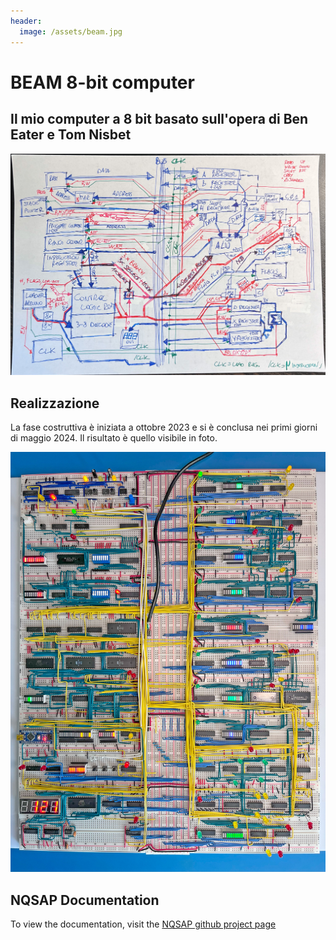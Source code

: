 ```yaml
---
header:
  image: /assets/beam.jpg
---
```

# BEAM 8-bit computer

[//]: # (My 8-bit computer project inspired by the Work of Ben Eater and Tom Nisbet)

## Il mio computer a 8 bit basato sull'opera di Ben Eater e Tom Nisbet

![Schema logico luglio 2023](/assets/hand-drawn-logic.jpg)

## Realizzazione

La fase costruttiva è iniziata a ottobre 2023 e si è conclusa nei primi giorni di maggio 2024. Il risultato è quello visibile in foto.

![beam 8-bit computer](/assets/beam.jpg)

## NQSAP Documentation

To view the documentation, visit the [NQSAP github project page](https://andreamazzai.github.io/beam/)
